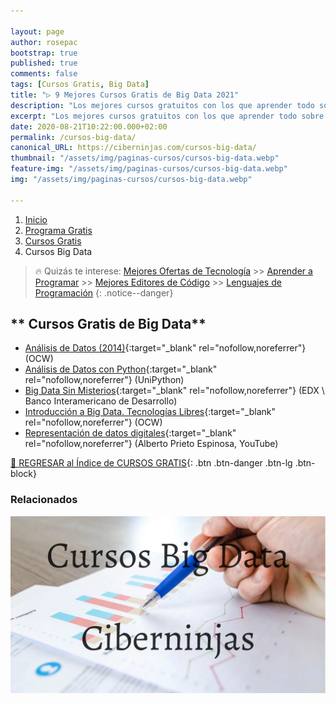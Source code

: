 ```yaml
---

layout: page
author: rosepac
bootstrap: true
published: true
comments: false
tags: [Cursos Gratis, Big Data]
title: "▷ 9 Mejores Cursos Gratis de Big Data 2021"
description: "Los mejores cursos gratuitos con los que aprender todo sobre las big data, desde cero hasta nivel experto"
excerpt: "Los mejores cursos gratuitos con los que aprender todo sobre las big data, desde cero hasta nivel experto"
date: 2020-08-21T10:22:00.000+02:00
permalink: /cursos-big-data/
canonical_URL: https://ciberninjas.com/cursos-big-data/
thumbnail: "/assets/img/paginas-cursos/cursos-big-data.webp"
feature-img: "/assets/img/paginas-cursos/cursos-big-data.webp"
img: "/assets/img/paginas-cursos/cursos-big-data.webp"

---
```


<div class="hidden-sm-down">
<nav aria-label="breadcrumb">
  <ol class="breadcrumb">
    <li class="breadcrumb-item"><a href="/">Inicio</a></li>
    <li class="breadcrumb-item"><a href="/programa-gratis/">Programa Gratis</a></li>
    <li class="breadcrumb-item"><a href="/cursos-tecnologia/">Cursos Gratis</a></li>
    <li class="breadcrumb-item active" aria-current="page">Cursos Big Data</li>
  </ol>
</nav>
</div>

<script type="application/ld+json">
{
 "@context": "https://schema.org",
 "@type": "BreadcrumbList",
 "itemListElement":
 [
  {
   "@type": "ListItem",
   "position": 1,
   "item":
   {
    "@id": "https://ciberninjas.com/programa-gratis/",
    "name": "Programar Gratis"
    }
  },
  {
   "@type": "ListItem",
   "position": 2,
   "item":
   {
    "@id": "https://ciberninjas.com/cursos-tecnologia/",
    "name": "Los Mejores Cursos GRATIS de Programación y Tecnología Online 2021"
    }
  },
  {
   "@type": "ListItem",
  "position": 3,
  "item":
   {
     "@id": "https://ciberninjas.com/cursos-big-data/",
     "name": "Los Mejores Cursos Gratis de Big Data 2021"
   }
  }
 ]
}
</script>

> 🔥 Quizás te interese: [Mejores Ofertas de Tecnología](https://www.amazon.es/shop/cibercursos) >> [Aprender a Programar](/programar/) >> [Mejores Editores de Código](/mejores-editores-texto/) >> [Lenguajes de Programación](/15-mejores-lenguajes-programacion/)
{: .notice--danger}

## ** Cursos Gratis de Big Data**

- [Análisis de Datos (2014)](http://ocw.uc3m.es/ingenieria-informatica/analisis-de-datos){:target="_blank" rel="nofollow,noreferrer"} (OCW)
- [Análisis de Datos con Python](https://unipython.com/curso-analisis-datos){:target="_blank" rel="nofollow,noreferrer"} (UniPython)
- [Big Data Sin Misterios](https://www.edx.org/course/big-data-sin-misterios){:target="_blank" rel="nofollow,noreferrer"} (EDX \ Banco Interamericano de Desarrollo)
- [Introducción a Big Data. Tecnologías Libres](https://campusvirtual.ull.es/ocw/course/view.php?id=95){:target="_blank" rel="nofollow,noreferrer"} (OCW)
- [Representación de datos digitales](https://www.youtube.com/playlist?list=PLGnRLcmvdTqybDTk0qdEm5tKpxA55swau){:target="_blank" rel="nofollow,noreferrer"} (Alberto Prieto Espinosa, YouTube)

[🏡 REGRESAR al Índice de CURSOS GRATIS](https://ciberninjas.com/cursos-tecnologia/){: .btn .btn-danger .btn-lg .btn-block}

### **Relacionados** <!-- omit in toc -->

![Los mejores cursos gratuitos con los que aprender todo sobre las big data, desde cero hasta nivel experto](/assets/img/paginas-cursos/cursos-big-data.webp "Los mejores cursos gratuitos con los que aprender todo sobre las big data, desde cero hasta nivel experto")
